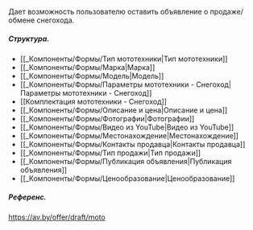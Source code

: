 Дает возможность пользователю оставить объявление о продаже/обмене снегохода.
##### Структура.
- [[_Компоненты/Формы/Тип мототехники|Тип мототехники]]
- [[_Компоненты/Формы/Марка|Марка]]
- [[_Компоненты/Формы/Модель|Модель]]
- [[_Компоненты/Формы/Параметры мототехники - Снегоход|Параметры мототехники - Снегоход]]
- [[Комплектация мототехники - Снегоход]]
- [[_Компоненты/Формы/Описание и цена|Описание и цена]]
- [[_Компоненты/Формы/Фотографии|Фотографии]]
- [[_Компоненты/Формы/Видео из YouTube|Видео из YouTube]]
- [[_Компоненты/Формы/Местонахождение|Местонахождение]]
- [[_Компоненты/Формы/Контакты продавца|Контакты продавца]]
- [[_Компоненты/Формы/Тип продажи|Тип продажи]]
- [[_Компоненты/Формы/Публикация объявления|Публикация объявления]]
- [[_Компоненты/Формы/Ценообразование|Ценообразование]]

##### Референс.
https://av.by/offer/draft/moto